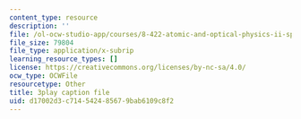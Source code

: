 ```yaml
---
content_type: resource
description: ''
file: /ol-ocw-studio-app/courses/8-422-atomic-and-optical-physics-ii-spring-2013/d17002d3c714542485679bab6109c8f2_8NiJSP-iE74.vtt
file_size: 79804
file_type: application/x-subrip
learning_resource_types: []
license: https://creativecommons.org/licenses/by-nc-sa/4.0/
ocw_type: OCWFile
resourcetype: Other
title: 3play caption file
uid: d17002d3-c714-5424-8567-9bab6109c8f2
---
```

